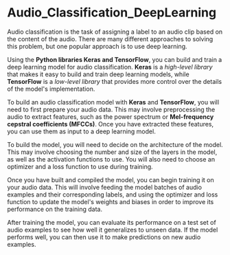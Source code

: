 # Audio_Classification_DeepLearning
Audio classification is the task of assigning a label to an audio clip based on the content of the audio. There are many different approaches to solving this problem, but one popular approach is to use deep learning.

Using the **Python libraries Keras and TensorFlow**, you can build and train a deep learning model for audio classification. **Keras** is a *high-level library* that makes it easy to build and train deep learning models, while **TensorFlow** is a *low-level library* that provides more control over the details of the model's implementation.

To build an audio classification model with **Keras** and **TensorFlow**, you will need to first prepare your audio data. This may involve preprocessing the audio to extract features, such as the power spectrum or **Mel-frequency cepstral coefficients (MFCCs)**. Once you have extracted these features, you can use them as input to a deep learning model.

To build the model, you will need to decide on the architecture of the model. This may involve choosing the number and size of the layers in the model, as well as the activation functions to use. You will also need to choose an optimizer and a loss function to use during training.

Once you have built and compiled the model, you can begin training it on your audio data. This will involve feeding the model batches of audio examples and their corresponding labels, and using the optimizer and loss function to update the model's weights and biases in order to improve its performance on the training data.

After training the model, you can evaluate its performance on a test set of audio examples to see how well it generalizes to unseen data. If the model performs well, you can then use it to make predictions on new audio examples.

